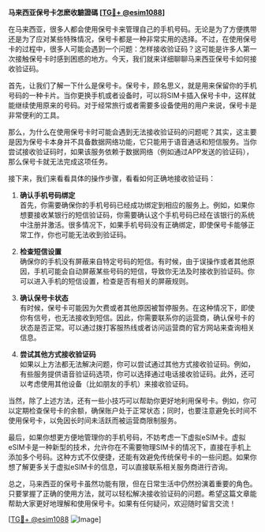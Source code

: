**马来西亚保号卡怎麽收驗證碼 [[TG💪+ @esim1088](https://t.me/s/esim1088)]**

在马来西亚，很多人都会使用保号卡来管理自己的手机号码。无论是为了方便携带还是为了应对某些特殊情况，保号卡都是一种非常实用的选择。不过，在使用保号卡的过程中，很多人可能会遇到一个问题：怎样接收验证码？这可能是许多人第一次接触保号卡时感到困惑的地方。今天，我们就来详细聊聊马来西亚保号卡如何接收验证码。

首先，让我们了解一下什么是保号卡。保号卡，顾名思义，就是用来保留你的手机号码的一种卡片。当你更换手机或者设备时，可以将SIM卡插入保号卡中，这样就能继续使用原来的号码。对于经常旅行或者需要多设备使用的用户来说，保号卡是非常便利的工具。

那么，为什么在使用保号卡时可能会遇到无法接收验证码的问题呢？其实，这主要是因为保号卡本身并不具备数据网络功能，它只能用于语音通话和短信服务。当你尝试接收验证码时，如果该服务依赖于数据网络（例如通过APP发送的验证码），那么保号卡就无法完成这项任务。

接下来，我们来看看具体的操作步骤，看看如何正确地接收验证码：

1. **确认手机号码绑定**  
   首先，你需要确保你的手机号码已经成功绑定到相应的服务上。例如，如果你想要接收某银行的短信验证码，你需要确认这个手机号码已经在该银行的系统中注册并激活。很多情况下，如果手机号码没有正确绑定，即使保号卡能够正常工作，你也可能无法收到验证码。

2. **检查短信设置**  
   确保你的手机没有屏蔽来自特定号码的短信。有时候，由于误操作或者其他原因，手机可能会自动屏蔽某些号码的短信，导致你无法及时接收到验证码。你可以进入手机的短信设置，检查是否有相关的屏蔽规则。

3. **确认保号卡状态**  
   有时候，保号卡可能因为欠费或者其他原因被暂停服务。在这种情况下，即使你有信号，也无法接收到短信。因此，你需要联系你的运营商，确认保号卡的状态是否正常。可以通过拨打客服热线或者访问运营商的官方网站来查询相关信息。

4. **尝试其他方式接收验证码**  
   如果以上方法都无法解决问题，你可以尝试通过其他方式接收验证码。例如，有些服务提供语音验证码选项，你可以选择通过电话接收验证码。此外，还可以考虑使用其他设备（比如朋友的手机）来接收验证码。

当然，除了上述方法，还有一些小技巧可以帮助你更好地利用保号卡。例如，你可以定期检查保号卡的余额，确保账户处于正常状态；同时，也要注意避免长时间不使用保号卡，以免因长时间未活跃而被运营商限制服务。

最后，如果你想更方便地管理你的手机号码，不妨考虑一下虚拟eSIM卡。虚拟eSIM卡是一种新型的技术，允许你在不需要物理SIM卡的情况下，直接在手机上添加多个号码。这种方式不仅便捷，还能有效避免传统保号卡的一些问题。如果你想了解更多关于虚拟eSIM卡的信息，可以直接联系相关服务商进行咨询。

总之，马来西亚的保号卡虽然功能有限，但在日常生活中仍然扮演着重要的角色。只要掌握了正确的使用方法，就可以轻松解决接收验证码的问题。希望这篇文章能帮助大家更好地理解和使用保号卡。如果有任何疑问，欢迎随时留言交流！

[[TG💪+ @esim1088](https://t.me/s/esim1088) ![Image](https://i.postimg.cc/4NQfJmqS/Snipaste-2025-05-13-00-14-12.png)]
